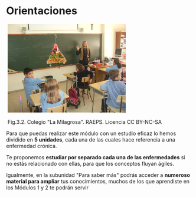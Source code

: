 # Orientaciones


 ![](img/M3_2.JPG)


 Fig.3.2. Colegio "La Milagrosa". RAEPS. Licencia CC BY-NC-SA

Para que puedas realizar este módulo con un estudio eficaz lo hemos dividido en **5 unidades**, cada una de las cuales hace referencia a una enfermedad crónica. 

Te proponemos **estudiar por separado cada una de las enfermedades** si no estás relacionado con ellas, para que los conceptos fluyan ágiles.

Igualmente, en la subunidad "Para saber más" podrás acceder a **numeroso material para ampliar** tus conocimientos, muchos de los que aprendiste en los Módulos 1 y 2 te podrán servir

